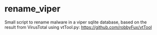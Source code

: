 # rename_viper
Small script to rename malware in a viper sqlite database, based on the result from VirusTotal using vtTool.py:
https://github.com/robbyFux/vtTool
